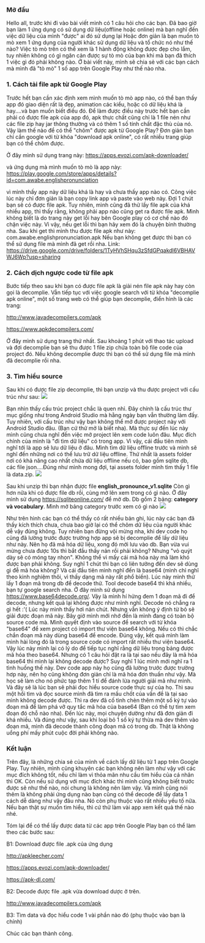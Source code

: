 ### Mở đầu
Hello all, trước khi đi vào bài viết mình có 1 câu hỏi cho các bạn. Đã bao giờ bạn làm 1 ứng dụng có sử dụng dữ liệu(offline hoặc online) mà bạn nghĩ đến việc dữ liệu của mình "được" ai đó sử dụng lại Hoặc đơn giản là bạn muốn tò mò xem 1 ứng dụng của người khác sử dụng dữ liệu và tổ chức nó như thế nào?
Việc tò mò trên có thể xem là 1 hành động không được đẹp cho lắm, tuy nhiên không có gì ngăn cản được sự tò mò của bạn khi mà bạn đã thích 1 việc gì đó phải không nào.
Ở bài viết này, mình sẽ chia sẻ với các bạn cách mà mình đã "tò mò" 1 số app trên Google Play như thế nào nha.
### 1. Cách tải file apk từ Google Play
Trước hết bạn cần xác định xem mình muốn tò mò app nào, có thể bạn thấy app đó giao diện rất là đẹp, animation các kiểu, hoặc có dữ liệu khá là hay....và bạn muốn biết điều đó. 
Để làm được điều này trước hết bạn cần phải có được file apk của app đó, apk thực chất cũng chỉ là 1 file nén như các file zip hay jar thông thường và có thêm 1 số tính chất đặc thù của nó.
Vậy làm thế nào để có thể "chôm" được apk từ Google Play? Đơn giản bạn chỉ cần google với từ khóa "download apk online", có rất nhiều trang giúp bạn có thể chôm được.

Ở đây mình sử dụng trang này:
https://apps.evozi.com/apk-downloader/

và ứng dụng mà mình muốn tò mò là app này:
https://play.google.com/store/apps/details?id=com.awabe.englishpronunciation

vì mình thấy app này dữ liệu khá là hay và chưa thấy app nào có.
Công việc lúc này chỉ đơn giản là bạn copy link app và paste vào web này. Đợi 1 chút bạn sẽ có được file apk. Tuy nhiên, mình cũng đã thử lấy file apk của khá nhiều app, thì thấy rằng, không phải app nào cũng get ra được file apk. Mình không biết là do trang này get lỗi hay bên Google play có cơ chế nào đó chặn việc này. Vì vậy, nếu get lỗi thì bạn hãy xem đó là chuyện bình thường nha.
Sau khi get thì mình thu được file apk như này: com.awabe.englishpronunciation.apk
Nếu bạn không get được thì bạn có thể sử dụng file mà mình đã get rồi nha.
Link: https://drive.google.com/drive/folders/1TyHVhSHqu3zSfdGPqakdl6VBHAVWJ6Wp?usp=sharing
### 2. Cách dịch ngược code từ file apk
Bước tiếp theo sau khi bạn có được file apk là giải nén file apk này hay còn gọi là decomplie. Vẫn tiếp tục với việc google search với từ khóa "decomplie apk online", một số trang web có thể giúp bạn decomplie, điển hình là các trang: 

http://www.javadecompilers.com/apk

https://www.apkdecompilers.com/

Ở đây mình sử dụng trang thứ nhất. Sau khoảng 1 phút với thao tác upload và đợi decomplie bạn sẽ thu được 1 file zip chứa toàn bộ file code của project đó.
Nếu không decomplie được thì bạn có thể sử dụng file mà mình đã decomplie  rồi nha.
### 3. Tìm hiểu source
Sau khi có được file zip decomplie, thì bạn unzip và thu được project với cấu trúc như sau:
![](https://images.viblo.asia/52bd19b5-8aa3-4a9b-8bb9-61cc102c0e46.png)

Bạn nhìn thấy cấu trúc project chắc là quen nhỉ. Đây chính là cấu trúc thư mục giống như trong Android Studio mà hằng ngày bạn vẫn thường làm đấy. Tuy nhiên, với cấu trúc như vậy bạn không thể mở được project này với Android Studio đâu. (Bạn cứ thử mở là biết nha). Mà thực sự đến lúc này mình cũng chưa nghĩ đến việc mở project lên xem code luôn đâu. Mục đích chính của mình là "đi tìm dữ liệu" có trong app. Vì vậy, cái đầu tiên mình nghĩ tới là app sẽ lưu dữ liệu ở đâu. Mình tìm dữ liệu offline trước và mình sẽ nghĩ đến những nơi có thể lưu trữ dữ liệu offline. Thứ nhất là assets folder nơi có khả năng cao nhất chứa dữ liệu offline nếu có, bao gồm sqlite db, các file json....Đúng như mình mong đợi, tại assets folder mình tìm thấy 1 file là data.zip.
![](https://images.viblo.asia/e1118f8a-3a49-49eb-9ef1-31e002267b91.png)

Sau khi unzip thì bạn nhận được file **english_pronounce_v1.sqlite**
Còn gì hơn nữa khi có được file db rồi, cùng mở lên xem trong có gì nào.
Ở đây mình sử dụng https://sqliteonline.com/ để mở db.
Db gồm 2 bảng: **category và vocabulary**.
Mình mở bảng category trước xem có gì nào
![](https://images.viblo.asia/93578da7-00a3-4b0f-a984-7911ad353936.png)

Như trên hình các bạn có thể thấy có rất nhiều bản ghi, lúc này các bạn đã thấy kích thích chưa, chưa bao giờ lại có thể chôm dữ liệu của người khác dễ vậy đúng không.
Tuy nhiên bạn đừng vội mừng nha, khi dev code họ cũng đã lường trước được trường hợp app sẽ bị decomplie để lấy dữ liệu như này. Nên họ đã mã hóa dữ liệu, xong đó mới lưu vào db. Bạn vừa vui mừng chưa được 10s thì bắt đầu thấy nản rồi phải không? Nhưng "vỏ quýt dày sẽ có móng tay nhọn". Không thể vì mấy cái mã hóa này mà làm khó được bạn phải không. Suy nghĩ 1 chút thì bạn có liên tưởng đến dev sẽ dùng gì đễ mã hóa không? Và cái đầu tiên mình nghĩ đến là base64 (mình chỉ nghĩ theo kinh nghiệm thôi, vì thấy dạng mã này rất phổ biến). Lúc này mình thử lấy 1 đoạn mã trong db để decode thử. Tool decode base64 thì khá nhiều, bạn tự google search nha. Ở đây mình sử dụng https://www.base64decode.org/.
Vậy là mình hí hửng đem 1 đoạn mã đi để decode, nhưng kết quả lại không được như mình nghĩ. Decode nó chẳng ra gì hết :'( Lúc này mình thấy hơi nản chút. Nhưng vẫn không ý định từ bỏ sẽ giải được đoạn mã này. Bây giờ mình mới nhớ đến là mình đang có toàn bộ source code mà. Mình quyết định vào source để search với từ khóa "base64" để xem project có import thư viện base64 không. Nếu có thì chắc chắn đoạn mã này dùng base64 để encode. Đúng vậy, kết quả mình làm mình hài lòng đó là trong source code có import rất nhiều thư viện base64. Vậy lúc này mình lại có lý do để tiếp tục nghĩ rằng dữ liệu trong bảng được mã hóa theo base64. Nhưng có 1 câu hỏi đặt ra là tại sao nếu đây là mã hóa base64 thì mình lại không decode được? Suy nghĩ 1 lúc mình mới nghĩ ra 1 tình huống thế này. Dev code app này họ cũng đã lường trước được trường hơp này, nên họ cũng không đơn giản chỉ là mã hóa đơn thuần như vậy. Mà học sẽ làm cho nó phức tạp thêm 1 tí để đánh lừa người giải mã như mình. Và đây sẽ là lúc bạn sẽ phải đọc hiểu source code thực sự của họ. Thì sau một hồi tìm và đọc source mình đã tìm ra mấu chốt của vấn đề là tại sao mình không decode được. Thì ra dev đã cố tình chèn thêm một số ký tự vào đoạn mã để làm phá vỡ quy tắc mã hóa của base64 (Bạn có thể tự tìm xem đoạn đó chỗ nào nha). Đến lúc này, mọi chuyện dường như đã đơn giản đi khá nhiều. Và đúng như vậy, sau khi loại bỏ 1 số ký tự thừa mà dev thêm vào đoạn mã, mình đã decode thành công đoạn mã có trong db. Thật là không uổng phí mấy phút cuộc đời phải không nào.
### Kết luận
Trên đây, là những chia sẻ của mình về cách lấy dữ liệu từ 1 app trên Google Play. Tuy nhiên, mình cũng khuyên các bạn không nên làm như vậy với các mục đích không tốt, nếu chỉ làm vì thỏa mãn nhu cầu tìm hiểu của cá nhân thì OK. Còn nếu sử dụng với mục đích khác thì mình cũng không biết trước được sẽ như thế nào, nói chung là không nên làm vậy.
Và mình cũng nói thêm là không phải ứng dụng nào bạn cũng có thể decode để lấy data 1 cách dễ dàng như vậy đâu nha. Nó còn phụ thuộc vào rất nhiều yếu tố nữa. Nếu bạn thật sự muốn tìm hiểu, thì cứ thử làm vài app xem kết quả thế nào nhé.

Tóm lại để có thể lấy được data từ các app trên Google Play bạn có thể làm theo các bước sau:

B1: Download được file .apk của ứng dụng

http://apkleecher.com/

https://apps.evozi.com/apk-downloader/

https://apk-dl.com/

B2: Decode được file .apk vừa download dược ở trên.

http://www.javadecompilers.com/apk

B3: Tìm data và đọc hiểu code 1 vài phần nào đó (phụ thuộc vào bạn là chính)

Chúc các bạn thành công.
